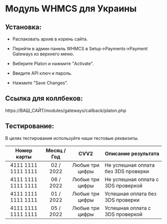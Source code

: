 # Модуль WHMCS для Украины

## Установка:

* Распаковать архив в корень сайта.

* Перейти в админ панель WHMCS в Setup->Payments->Payment Gateways из верхнего меню.

* Виберите Platon и нажмите "Activate".

* Введите API ключ и пароль.

* Нажмите "Save Changes".

## Ссылка для коллбеков:
https://ВАШ_САЙТ/modules/gateways/callback/platon.php

## Тестирование:
В целях тестирования используйте наши тестовые реквизиты.

| Номер карты  | Месяц / Год | CVV2 | Описание результата |
| :---:  | :---:  | :---:  | --- |
| 4111  1111  1111  1111 | 02 / 2022 | Любые три цифры | Не успешная оплата без 3DS проверки |
| 4111  1111  1111  1111 | 06 / 2022 | Любые три цифры | Не успешная оплата с 3DS проверкой |
| 4111  1111  1111  1111 | 01 / 2022 | Любые три цифры | Успешная оплата без 3DS проверки |
| 4111  1111  1111  1111 | 05 / 2022 | Любые три цифры | Успешная оплата с 3DS проверкой |
